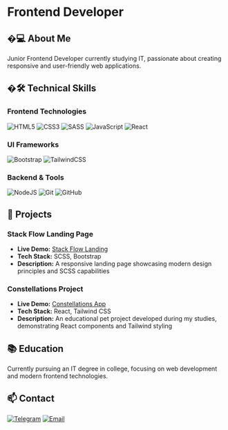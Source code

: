 # Frontend Developer

## �‍💻 About Me
Junior Frontend Developer currently studying IT, passionate about creating responsive and user-friendly web applications.

## �🛠 Technical Skills

### Frontend Technologies
![HTML5](https://img.shields.io/badge/html5-%23E34F26.svg?style=for-the-badge&logo=html5&logoColor=white)
![CSS3](https://img.shields.io/badge/css3-%231572B6.svg?style=for-the-badge&logo=css3&logoColor=white)
![SASS](https://img.shields.io/badge/SASS-hotpink.svg?style=for-the-badge&logo=SASS&logoColor=white)
![JavaScript](https://img.shields.io/badge/javascript-%23323330.svg?style=for-the-badge&logo=javascript&logoColor=%23F7DF1E)
![React](https://img.shields.io/badge/react-%2320232a.svg?style=for-the-badge&logo=react&logoColor=%2361DAFB)

### UI Frameworks
![Bootstrap](https://img.shields.io/badge/bootstrap-%238511FA.svg?style=for-the-badge&logo=bootstrap&logoColor=white)
![TailwindCSS](https://img.shields.io/badge/tailwindcss-%2338B2AC.svg?style=for-the-badge&logo=tailwind-css&logoColor=white)

### Backend & Tools
![NodeJS](https://img.shields.io/badge/node.js-6DA55F?style=for-the-badge&logo=node.js&logoColor=white)
![Git](https://img.shields.io/badge/git-%23F05033.svg?style=for-the-badge&logo=git&logoColor=white)
![GitHub](https://img.shields.io/badge/github-%23121011.svg?style=for-the-badge&logo=github&logoColor=white)

## 💼 Projects

### Stack Flow Landing Page
- **Live Demo:** [Stack Flow Landing](https://scss-landing-stack-flow.vercel.app)
- **Tech Stack:** SCSS, Bootstrap
- **Description:** A responsive landing page showcasing modern design principles and SCSS capabilities

### Constellations Project
- **Live Demo:** [Constellations App](https://constellations-gsk.vercel.app)
- **Tech Stack:** React, Tailwind CSS
- **Description:** An educational pet project developed during my studies, demonstrating React components and Tailwind styling

## 📚 Education
Currently pursuing an IT degree in college, focusing on web development and modern frontend technologies.

## 📫 Contact
[![Telegram](https://img.shields.io/badge/Telegram-2CA5E0?style=for-the-badge&logo=telegram&logoColor=white)](https://t.me/mavxa)
[![Email](https://img.shields.io/badge/Email-D14836?style=for-the-badge&logo=gmail&logoColor=white)](mailto:mavxa@duck.com)